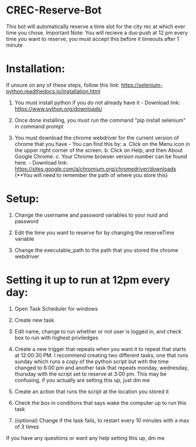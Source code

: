 # CREC-Reserve-Bot

This bot will automatically reserve a time slot for the city rec at which ever time you chose.
Important Note: You will recieve a duo push at 12 pm every time you want to reserve, you must accept this before it timeouts after 1 minute

# Installation:
If unsure on any of these steps, follow this link: https://selenium-python.readthedocs.io/installation.html

  1. You must install python if you do not already have it 
    - Download link: https://www.python.org/downloads/
  
  2. Once done installing, you must run the command "pip install selenium" in command prompt

  3. You must download the chrome webdriver for the current version of chrome that you have
    - You can find this by:
      a. Click on the Menu icon in the upper right corner of the screen.
      b. Click on Help, and then About Google Chrome.
      c. Your Chrome browser version number can be found here.
    - Download link: https://sites.google.com/a/chromium.org/chromedriver/downloads
    (**You will need to remember the path of where you store this)

# Setup:

  1. Change the username and password variables to your nuid and password

  2. Edit the time you want to reserve for by changing the reserveTime variable

  3. Change the executable_path to the path that you stored the chrome webdriver

# Setting it up to run at 12pm every day:

  1. Open Task Scheduler for windows

  2. Create new task

  3. Edit name, change to run whether or not user is logged in, and check box to run with highest priviledges

  4. Create a new trigger that repeats when you want it to repeat that starts at 12:00:30 PM. I recommend creating two different tasks, one that runs sunday which runs a copy of the python script but with the time changed to 6:00 pm and another task that repeats monday, wednesday, thursday with the script set to reserve at 3:00 pm. This may be confusing, if you actually are setting this up, just dm me

  5. Create an action that runs the script at the location you stored it

  6. Check the box in conditions that says wake the computer up to run this task

  7. (optional) Change if the task fails, to restart every 10 minutes with a max of 3 times


If you have any questions or want any help setting this up, dm me
